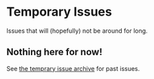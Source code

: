 # Temporary Issues 
Issues that will (hopefully) not be around for long.

## Nothing here for now!
See [the temprary issue archive](/archive/TemporaryIssues.md) for past issues.